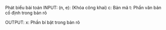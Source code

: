 <!-- Nghĩa bổ sung -->
<!-- Nghĩa bổ sung -->
<!-- Nghĩa bổ sung -->
<!-- Nghĩa bổ sung -->
<!-- Nghĩa bổ sung -->
<!-- Nghĩa bổ sung -->
<!-- Nghĩa bổ sung -->
<!-- Nghĩa bổ sung -->
<!-- Nghĩa bổ sung -->
<!-- Nghĩa bổ sung -->
<!-- Nghĩa bổ sung -->
<!-- Nghĩa bổ sung -->
<!-- Nghĩa bổ sung -->
<!-- Nghĩa bổ sung -->
<!-- Nghĩa bổ sung -->
<!-- Nghĩa bổ sung -->
<!-- Nghĩa bổ sung -->
<!-- Nghĩa bổ sung -->



<!-- - Phát biểu bài toán - nêu rõ input và output -->



Phát biểu bài toán
INPUT:
(n, e):    (Khóa công khai)
c: Bản mã
t: Phần văn bản cố định  trong bản rõ

OUTPUT:
x: Phần bí bật  trong bản rõ












<!-- - Số mũ mã hóa cần giới hạn trong khoảng nào là nhỏ -->
<!-- - Định nghĩa thời gian đa thức là như thế nào -->


